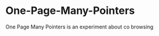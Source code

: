 One-Page-Many-Pointers
=====================

One Page Many Pointers is an experiment about co browsing

